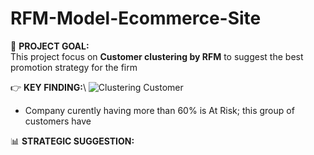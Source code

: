 # RFM-Model-Ecommerce-Site
🎯 **PROJECT GOAL:**\
This project focus on **Customer clustering by RFM** to suggest the best promotion strategy for the firm

👉 **KEY FINDING:**\ 
![Clustering Customer](https://unsplash.com/s/photos/view.png)
- Company curently having more than 60% is At Risk; this group of customers have  

📊 **STRATEGIC SUGGESTION:**
